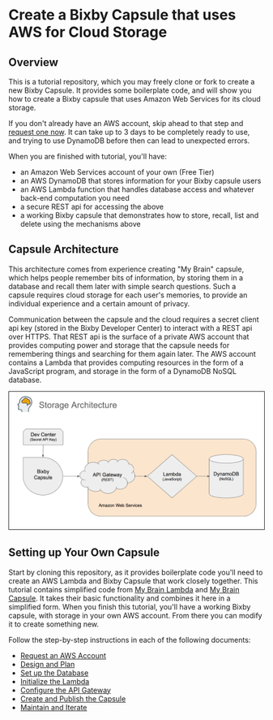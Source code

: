 # Create a Bixby Capsule that uses AWS for Cloud Storage

## Overview

This is a tutorial repository, which you may freely clone or fork to create a new Bixby Capsule. It provides some
boilerplate code, and will show you how to create a Bixby capsule that uses Amazon Web Services for its cloud storage.

If you don't already have an AWS account, skip ahead to that step and [request one now](docs/01-request-aws-account.md).
It can take up to 3 days to be completely ready to use, and trying to use DynamoDB before then can lead to unexpected
errors.

When you are finished with tutorial, you'll have:
- an Amazon Web Services account of your own (Free Tier)
- an AWS DynamoDB that stores information for your Bixby capsule users
- an AWS Lambda function that handles database access and whatever back-end computation you need
- a secure REST api for accessing the above
- a working Bixby capsule that demonstrates how to store, recall, list and delete using the mechanisms above 

## Capsule Architecture

This architecture comes from experience creating "My Brain" capsule, which helps people remember bits of information,
by storing them in a database and recall them later with simple search questions.
Such a capsule requires cloud storage for each user's memories, to provide an individual experience
and a certain amount of privacy.

Communication between the capsule and the cloud requires a secret client api key (stored in the Bixby Developer Center)
to interact with a REST api over HTTPS. That REST api is the surface of a private AWS account that provides computing
power and storage that the capsule needs for remembering things and searching for them again later. The AWS account
contains a Lambda that provides computing resources in the form of a JavaScript program, and storage in the form of
a DynamoDB NoSQL database.

<p align="center">
  <img src="docs/storage-architecture.png" width="700" title="Storage Architecture" border="1" />
</p>

## Setting up Your Own Capsule

Start by cloning this repository, as it provides boilerplate code you'll need to create an AWS Lambda and
Bixby Capsule that work closely together. This tutorial contains simplified code from
[My Brain Lambda](https://github.com/vboughner/brain-lambda) and
[My Brain Capsule](https://github.com/vboughner/van.memory). It takes their basic functionality and combines
it here in a simplified form. When you finish this tutorial, you'll have a working Bixby capsule,
with storage in your own AWS account. From there you can modify it to create something new.

Follow the step-by-step instructions in each of the following documents:
- [Request an AWS Account](docs/01-request-aws-account.md)
- [Design and Plan](docs/02-design-and-plan.md)
- [Set up the Database](docs/03-database-setup.md)
- [Initialize the Lambda](docs/04-lambda-setup.md)
- [Configure the API Gateway](docs/05-api-gateway-setup.md)
- [Create and Publish the Capsule](docs/06-capsule-creation.md)
- [Maintain and Iterate](docs/07-maintenance-and-iteration.md)
